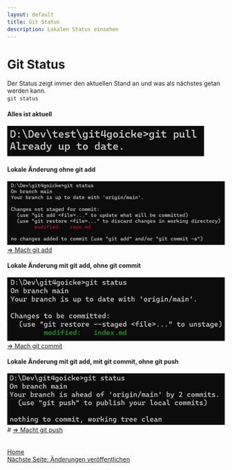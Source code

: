 ```yaml
---
layout: default
title: Git Status
description: Lokalen Status einsehen
---
```

# Git Status
Der Status zeigt immer den aktuellen Stand an und was als nächstes getan werden kann.<br>
`git status`
<br>

#### Alles ist aktuell

![Output Git Status Alles gut](./assets/img/status-outp_good.jpg)
<br>

#### Lokale Änderung ohne git add

![Output Git Status Local Changes without Add](./assets/img/status-outp_wadd.jpg)
[=> Mach git add](./commit.html)
<br>

#### Lokale Änderung mit git add, ohne git commit

![Output Git Status after Add without Commit](./assets/img/status-outp_wcom.jpg)
[=> Mach git commit](./commit.html)
<br>

#### Lokale Änderung mit git add, mit git commit, ohne git push

![Output Git Status Ohne Push](./assets/img/status-outp_wpush.jpg)#
[=> Macht git push](./commit.html)
<br><br><br>
[Home](https://git.fullme.sh/)<br>
[Nächste Seite: Änderungen veröffentlichen](./commit.html)